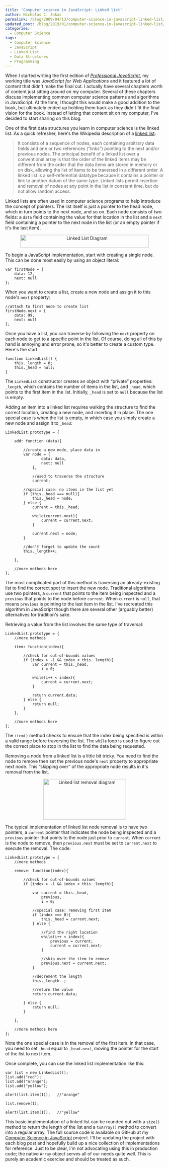 ```yaml
---
title: 'Computer science in JavaScript: Linked list'
author: Nicholas C. Zakas
permalink: /blog/2009/04/13/computer-science-in-javascript-linked-list/
updated_post: /blog/2019/01/computer-science-in-javascript-linked-list/
categories:
  - Computer Science
tags:
  - Computer Science
  - JavaScript
  - Linked List
  - Data Structures
  - Programming
---
```

When I started writing the first edition of [<cite>Professional JavaScript</cite>][1], my working title was <cite>JavaScript for Web Applications</cite> and it featured a lot of content that didn't make the final cut. I actually have several chapters worth of content just sitting around on my computer. Several of these chapters discuss implementing common computer science patterns and algorithms in JavaScript. At the time, I thought this would make a good addition to the book, but ultimately ended up holding them back as they didn't fit the final vision for the book. Instead of letting that content sit on my computer, I've decided to start sharing on this blog.

One of the first data structures you learn in computer science is the linked list. As a quick refresher, here's the Wikipedia description of a [linked list][2]:

> It consists of a sequence of nodes, each containing arbitrary data fields and one or two references (&#8220;links&#8221;) pointing to the next and/or previous nodes. The principal benefit of a linked list over a conventional array is that the order of the linked items may be different from the order that the data items are stored in memory or on disk, allowing the list of items to be traversed in a different order. A linked list is a self-referential datatype because it contains a pointer or link to another datum of the same type. Linked lists permit insertion and removal of nodes at any point in the list in constant time, but do not allow random access.

Linked lists are often used in computer science programs to help introduce the concept of pointers. The list itself is just a pointer to the head node, which in turn points to the next node, and so on. Each node consists of two fields: a `data` field containing the value for that location in the list and a `next` field containing a pointer to the next node in the list (or an empty pointer if it's the last item).

<p style="text-align: center;">
  <a href="http://en.wikipedia.org/wiki/File:Singly-linked-list.svg"><img src="/images/wp-content/uploads/2009/04/408px-Singly-linked-list.svg_.png" alt="Linked List Diagram"  width="408" height="41" /></a>
</p>

To begin a JavaScript implementation, start with creating a single node. This can be done most easily by using an object literal:

    var firstNode = {
        data: 12,
        next: null
    };

When you want to create a list, create a new node and assign it to this node's `next` property:

    //attach to first node to create list
    firstNode.next = {
        data: 99,
        next: null
    };

Once you have a list, you can traverse by following the `next` property on each node to get to a specific point in the list. Of course, doing all of this by hand is annoying and error prone, so it's better to create a custom type. Here's the start:

    function LinkedList() {
        this._length = 0;
        this._head = null;
    }

The `LinkedList` constructor creates an object with &#8220;private&#8221; properties: `_length`, which contains the number of items in the list, and `_head`, which points to the first item in the list. Initially, `_head` is set to `null` because the list is empty.

Adding an item into a linked list requires walking the structure to find the correct location, creating a new node, and inserting it in place. The one special case is when the list is empty, in which case you simply create a new node and assign it to `_head`:

    LinkedList.prototype = {
    
        add: function (data){
    
            //create a new node, place data in
            var node = {
                    data: data,
                    next: null
                },
    
                //used to traverse the structure
                current;
    
            //special case: no items in the list yet
            if (this._head === null){
                this._head = node;
            } else {
                current = this._head;
    
                while(current.next){
                    current = current.next;
                }
    
                current.next = node;
            }
    
            //don't forget to update the count
            this._length++;
    
        },
    
        //more methods here
    };

The most complicated part of this method is traversing an already-existing list to find the correct spot to insert the new node. Traditional algorithms use two pointers, a `current` that points to the item being inspected and a `previous` that points to the node before `current`. When `current` is `null`, that means `previous` is pointing to the last item in the list. I've recreated this algorithm in JavaScript though there are several other (arguably better) alternatives for tradition's sake.

Retrieving a value from the list involves the same type of traversal:

    LinkedList.prototype = {
        //more methods
    
        item: function(index){
    
            //check for out-of-bounds values
            if (index > -1 && index < this._length){
                var current = this._head,
                    i = 0;
    
                while(i++ < index){
                    current = current.next;
                }
    
                return current.data;
            } else {
                return null;
            }
        },
    
        //more methods here
    };

The `item()` method checks to ensure that the index being specified is within a valid range before traversing the list. The `while` loop is used to figure out the correct place to stop in the list to find the data being requested.

Removing a node from a linked list is a little bit tricky. You need to find the node to remove then set the previous node's `next` property to appropriate next node. This &#8220;skipping over&#8221; of the appropriate node results in it's removal from the list.

<p style="text-align: center;">
  <a href="http://en.wikipedia.org/wiki/File:Singly_linked_list_delete_after.png"><img src="/images/wp-content/uploads/2009/04/Singly_linked_list_delete_after.png" alt="Linked list removal diagram" width="263" height="130" class="alignnone size-full wp-image-2948" /></a>
</p>

The typical implementation of linked list node removal is to have two pointers, a `current` pointer that indicates the node being inspected and a `previous` pointer that points to the node just prior to `current`. When `current` is the node to remove, then `previous.next` must be set to `current.next` to execute the removal. The code:

    LinkedList.prototype = {
        //more methods
    
        remove: function(index){
    
            //check for out-of-bounds values
            if (index > -1 && index < this._length){
    
                var current = this._head,
                    previous,
                    i = 0;
    
                //special case: removing first item
                if (index === 0){
                    this._head = current.next;
                } else {
    
                    //find the right location
                    while(i++ < index){
                        previous = current;
                        current = current.next;
                    }
    
                    //skip over the item to remove
                    previous.next = current.next;
                }
    
                //decrement the length
                this._length--;
    
                //return the value
                return current.data;            
    
            } else {
                return null;
            }
    
        },
    
        //more methods here
    };

Note the one special case is in the removal of the first item. In that case, you need to set `_head` equal to `_head.next`, moving the pointer for the start of the list to next item.

Once complete, you can use the linked list implementation like this:

    var list = new LinkedList();
    list.add("red");
    list.add("orange");
    list.add("yellow");
    
    alert(list.item(1));   //"orange"
    
    list.remove(1);
    
    alert(list.item(1));   //"yellow"

This basic implementation of a linked list can be rounded out with a `size()` method to return the length of the list and a `toArray()` method to convert into a regular array. The full source code is available on GitHub at my [Computer Science in JavaScript][3] project. I'll be updating the project with each blog post and hopefully build up a nice collection of implementations for reference. Just to be clear, I'm not advocating using this in production code; the native `Array` object serves all of our needs quite well. This is purely an academic exercise and should be treated as such.

 [1]: http://www.amazon.com/gp/product/047022780X?ie=UTF8&tag=nczonline-20&linkCode=as2&camp=1789&creative=390957&creativeASIN=047022780X
 [2]: http://en.wikipedia.org/wiki/Linked_list
 [3]: http://github.com/nzakas/computer-science-in-javascript/
